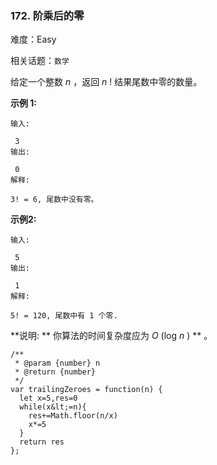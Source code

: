 ### 172. 阶乘后的零

难度：Easy

相关话题：`数学`

给定一个整数  *n* ，返回  *n* ! 结果尾数中零的数量。



 **示例 1:** 





```
输入:

 3
输出:

 0
解释:

3! = 6, 尾数中没有零。
```

 **示例2:** 





```
输入:

 5
输出:

 1
解释:

5! = 120, 尾数中有 1 个零.
```

 **说明: ** 你算法的时间复杂度应为 *O* (log *n* ) ** 。




```
/**
 * @param {number} n
 * @return {number}
 */
var trailingZeroes = function(n) {
  let x=5,res=0
  while(x&lt;=n){
    res+=Math.floor(n/x)
    x*=5
  }
  return res
};



```
